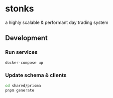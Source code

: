 # stonks

a highly scalable & performant day trading system

## Development

### Run services

```bash
docker-compose up
```

### Update schema & clients

```bash
cd shared/prisma
pnpm generate
```
